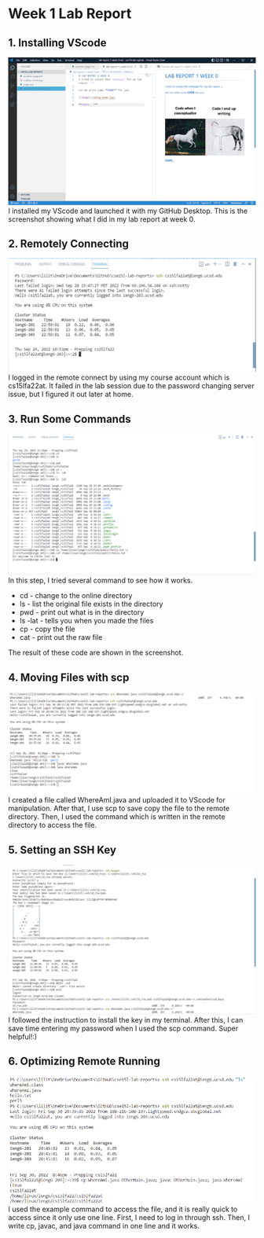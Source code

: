 # Week 1 Lab Report
## 1. Installing VScode
![Image](screenshot-w101.jpg)
I installed my VScode and launched it with my GitHub Desktop. This is the screenshot showing what I did in my lab report at week 0.

## 2. Remotely Connecting
![Image](screenshot-w102.jpg)
I logged in the remote connect by using my course account which is cs15lfa22at. It failed in the lab session due to the password changing server issue, but I figured it out later at home.

## 3. Run Some Commands
![Image](screenshot-w103.jpg)
In this step, I tried several command to see how it works. 
* cd - change to the online directory
* ls - list the original file exists in the directory
* pwd - print out what is in the directory
* ls -lat - tells you when you made the files
* cp - copy the file
* cat - print out the raw file

The result of these code are shown in the screenshot.

## 4. Moving Files with scp
![Image](screenshot-w104.jpg)
I created a file called WhereAmI.java and uploaded it to VScode for manipulation. After that, I use scp to save copy the file to the remote directory. Then, I used the command which is written in the remote directory to access the file.

## 5. Setting an SSH Key
![Image](screenshot-w105.jpg)
I followed the instruction to install the key in my terminal. After this, I can save time entering my password when I used the scp command. Super helpful!:)

## 6. Optimizing Remote Running
![Image](screenshot-w106.jpg)
I used the example command to access the file, and it is really quick to access since it only use one line. First, I need to log in through ssh. Then, I write cp, javac, and java command in one line and it works. 